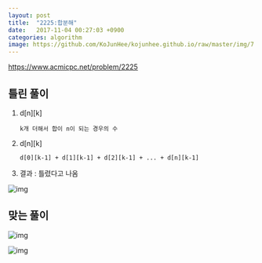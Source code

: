 ```yaml
---
layout: post
title:  "2225:합분해"
date:   2017-11-04 00:27:03 +0900
categories: algorithm
image: https://github.com/KoJunHee/kojunhee.github.io/raw/master/img/7.png
---
```



<https://www.acmicpc.net/problem/2225>

## 틀린 풀이

1. d[n][k]

	````
	k개 더해서 합이 n이 되는 경우의 수
	````
2. d[n][k]

	````
	d[0][k-1] + d[1][k-1] + d[2][k-1] + ... + d[n][k-1]
	````

	
3. 결과 : 틀렸다고 나옴

![img](https://github.com/KoJunHee/kojunhee.github.io/raw/master/img/6.png[]())
	
	
## 맞는 풀이

![img](https://github.com/KoJunHee/kojunhee.github.io/raw/master/img/8.png)

![img](https://github.com/KoJunHee/kojunhee.github.io/raw/master/img/7.png)

	


